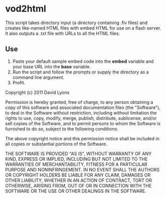 ﻿vod2html
=======

This script takes directory input (a directory containing .flv files) and 
creates like-named HTML files with embed HTML for use on a flash server. It 
also outputs a .txt file with URLs to all the HTML files.

## Use


1. Paste your default sample embed code into the **embed** variable and your base URL into the
**base** variable.
2. Run the script and follow the prompts or supply the directory as a command line argument.
3. Profit.


Copyright (c) 2011 David Lyons

Permission is hereby granted, free of charge, to any person obtaining a copy of this software and associated documentation files (the "Software"), 
to deal in the Software without restriction, including without limitation the rights to use, copy, modify, merge, publish, distribute, sublicense, 
and/or sell copies of the Software, and to permit persons to whom the Software is furnished to do so, subject to the following conditions:

The above copyright notice and this permission notice shall be included in all copies or substantial portions of the Software.

THE SOFTWARE IS PROVIDED "AS IS", WITHOUT WARRANTY OF ANY KIND, EXPRESS OR IMPLIED, INCLUDING BUT NOT LIMITED TO THE WARRANTIES OF MERCHANTABILITY, 
FITNESS FOR A PARTICULAR PURPOSE AND NONINFRINGEMENT. IN NO EVENT SHALL THE AUTHORS OR COPYRIGHT HOLDERS BE LIABLE FOR ANY CLAIM, DAMAGES OR OTHER 
LIABILITY, WHETHER IN AN ACTION OF CONTRACT, TORT OR OTHERWISE, ARISING FROM, OUT OF OR IN CONNECTION WITH THE SOFTWARE OR THE USE OR OTHER DEALINGS 
IN THE SOFTWARE.